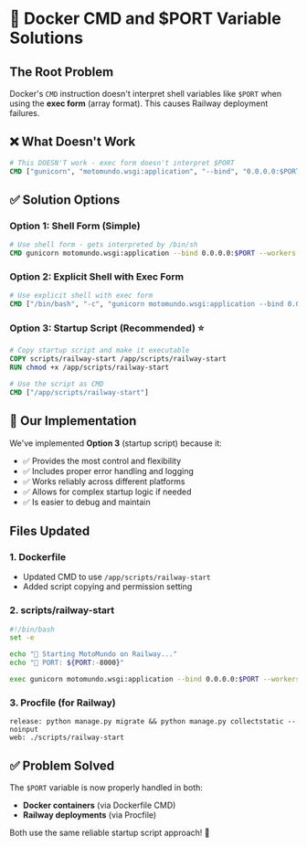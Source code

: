 # 🔧 Docker CMD and $PORT Variable Solutions

## The Root Problem

Docker's `CMD` instruction doesn't interpret shell variables like `$PORT` when using the **exec form** (array format). This causes Railway deployment failures.

## ❌ What Doesn't Work

```dockerfile
# This DOESN'T work - exec form doesn't interpret $PORT
CMD ["gunicorn", "motomundo.wsgi:application", "--bind", "0.0.0.0:$PORT"]
```

## ✅ Solution Options

### Option 1: Shell Form (Simple)
```dockerfile
# Use shell form - gets interpreted by /bin/sh
CMD gunicorn motomundo.wsgi:application --bind 0.0.0.0:$PORT --workers 3
```

### Option 2: Explicit Shell with Exec Form
```dockerfile
# Use explicit shell with exec form
CMD ["/bin/bash", "-c", "gunicorn motomundo.wsgi:application --bind 0.0.0.0:${PORT:-8000} --workers 3"]
```

### Option 3: Startup Script (Recommended) ⭐
```dockerfile
# Copy startup script and make it executable
COPY scripts/railway-start /app/scripts/railway-start
RUN chmod +x /app/scripts/railway-start

# Use the script as CMD
CMD ["/app/scripts/railway-start"]
```

## 🎯 Our Implementation

We've implemented **Option 3** (startup script) because it:
- ✅ Provides the most control and flexibility
- ✅ Includes proper error handling and logging
- ✅ Works reliably across different platforms
- ✅ Allows for complex startup logic if needed
- ✅ Is easier to debug and maintain

## Files Updated

### 1. Dockerfile
- Updated CMD to use `/app/scripts/railway-start`
- Added script copying and permission setting

### 2. scripts/railway-start
```bash
#!/bin/bash
set -e

echo "🚀 Starting MotoMundo on Railway..."
echo "🔧 PORT: ${PORT:-8000}"

exec gunicorn motomundo.wsgi:application --bind 0.0.0.0:$PORT --workers 2
```

### 3. Procfile (for Railway)
```
release: python manage.py migrate && python manage.py collectstatic --noinput
web: ./scripts/railway-start
```

## ✅ Problem Solved

The `$PORT` variable is now properly handled in both:
- **Docker containers** (via Dockerfile CMD)
- **Railway deployments** (via Procfile)

Both use the same reliable startup script approach! 🚀
